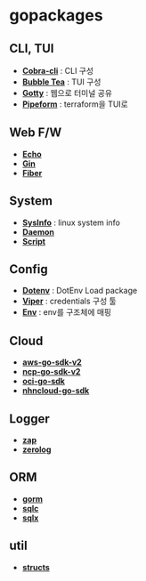 # gopackages

## CLI, TUI

- **[Cobra-cli](github.com/spf13/cobra)** : CLI 구성
- **[Bubble Tea](github.com/charmbracelet/bubbletea)** : TUI 구성
- **[Gotty](github.com/yudai/gotty)** : 웹으로 터미널 공유
- **[Pipeform](github.com/magodo/pipeform)** : terraform을 TUI로

## Web F/W

- **[Echo](github.com/labstack/echo/v4)**
- **[Gin](github.com/gin-gonic/gin)**
- **[Fiber](github.com/gofiber/fiber/v3)**

## System

- **[SysInfo](github.com/zcalusic/sysinfo)** : linux system info
- **[Daemon](github.com/sevlyar/go-daemon)**
- **[Script](github.com/bitfield/script)**

## Config
- **[Dotenv](github.com/joho/godotenv)** : DotEnv Load package
- **[Viper](github.com/spf13/viper)** : credentials 구성 툴
- **[Env](github.com/caarlos0/env/v11)** : env를 구조체에 매핑

## Cloud

- **[aws-go-sdk-v2](github.com/aws/aws-sdk-go-v2)**
- **[ncp-go-sdk-v2](github.com/NaverCloudPlatform/ncloud-sdk-go-v2)**
- **[oci-go-sdk](github.com/oracle/oci-go-sdk)**
- **[nhncloud-go-sdk](github.com/cloud-barista/nhncloud-sdk-go)**

## Logger
- **[zap](go.uber.org/zap)**
- **[zerolog](github.com/rs/zerolog)**

## ORM
- **[gorm](gorm.io/gorm)**
- **[sqlc](github.com/sqlc-dev/sqlc)**
- **[sqlx](github.com/jmoiron/sqlx)**

## util
- **[structs](github.com/fatih/structs)**
